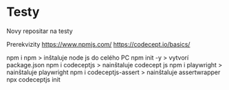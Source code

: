 # Testy
Novy repositar na testy

Prerekvizity
https://www.npmjs.com/
https://codecept.io/basics/

npm i npm > inštaluje node js do celého PC
npm init -y > vytvorí package.json
npm i codeceptjs > nainštaluje codecept js
npm i playwright > nainštaluje playwright
npm i codeceptjs-assert > nainštaluje assertwrapper
npx codeceptjs init 
